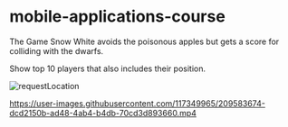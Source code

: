 # mobile-applications-course

The Game Snow White avoids the poisonous apples but gets a score for colliding with the dwarfs.

Show top 10 players that also includes their position.

![requestLocation](https://user-images.githubusercontent.com/117349965/209583793-e4d2b7c0-cf6f-41d2-a699-ed47b3ae4984.png)

https://user-images.githubusercontent.com/117349965/209583674-dcd2150b-ad48-4ab4-b4db-70cd3d893660.mp4

